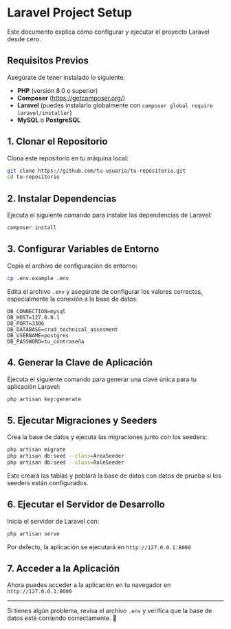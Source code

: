 # Laravel Project Setup

Este documento explica cómo configurar y ejecutar el proyecto Laravel desde cero.

## Requisitos Previos
Asegúrate de tener instalado lo siguiente:
- **PHP** (versión 8.0 o superior)
- **Composer** (https://getcomposer.org/)
- **Laravel** (puedes instalarlo globalmente con `composer global require laravel/installer`)
- **MySQL** o **PostgreSQL**

## 1. Clonar el Repositorio
Clona este repositorio en tu máquina local:
```sh
git clone https://github.com/tu-usuario/tu-repositorio.git
cd tu-repositorio
```

## 2. Instalar Dependencias
Ejecuta el siguiente comando para instalar las dependencias de Laravel:
```sh
composer install
```
## 3. Configurar Variables de Entorno
Copia el archivo de configuración de entorno:
```sh
cp .env.example .env
```
Edita el archivo `.env` y asegúrate de configurar los valores correctos, especialmente la conexión a la base de datos:
```env
DB_CONNECTION=mysql
DB_HOST=127.0.0.1
DB_PORT=3306
DB_DATABASE=crud_technical_assesment
DB_USERNAME=postgres
DB_PASSWORD=tu_contraseña
```

## 4. Generar la Clave de Aplicación
Ejecuta el siguiente comando para generar una clave única para tu aplicación Laravel:
```sh
php artisan key:generate
```

## 5. Ejecutar Migraciones y Seeders
Crea la base de datos y ejecuta las migraciones junto con los seeders:
```sh
php artisan migrate
php artisan db:seed --class=AreaSeeder
php artisan db:seed --class=RoleSeeder
```
Esto creará las tablas y poblará la base de datos con datos de prueba si los seeders están configurados.

## 6. Ejecutar el Servidor de Desarrollo
Inicia el servidor de Laravel con:
```sh
php artisan serve
```
Por defecto, la aplicación se ejecutará en `http://127.0.0.1:8000`

## 7. Acceder a la Aplicación
Ahora puedes acceder a la aplicación en tu navegador en `http://127.0.0.1:8000`

---
Si tienes algún problema, revisa el archivo `.env` y verifica que la base de datos esté corriendo correctamente. 🚀

